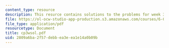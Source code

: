 ```yaml
---
content_type: resource
description: This resurce contains solutions to the problems for week 3, wednesday.
file: https://ol-ocw-studio-app-production.s3.amazonaws.com/courses/6-042j-mathematics-for-computer-science-fall-2005/2809a6ba2f57debbea3eea1e14a0b09b_cp3wsol.pdf
file_type: application/pdf
resourcetype: Document
title: cp3wsol.pdf
uid: 2809a6ba-2f57-debb-ea3e-ea1e14a0b09b
---
```


